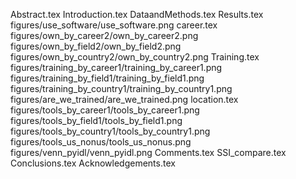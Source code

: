 Abstract.tex
Introduction.tex
DataandMethods.tex
Results.tex
figures/use_software/use_software.png
career.tex
figures/own_by_career2/own_by_career2.png
figures/own_by_field2/own_by_field2.png
figures/own_by_country2/own_by_country2.png
Training.tex
figures/training_by_career1/training_by_career1.png
figures/training_by_field1/training_by_field1.png
figures/training_by_country1/training_by_country1.png
figures/are_we_trained/are_we_trained.png
location.tex
figures/tools_by_career1/tools_by_career1.png
figures/tools_by_field1/tools_by_field1.png
figures/tools_by_country1/tools_by_country1.png
figures/tools_us_nonus/tools_us_nonus.png
figures/venn_pyidl/venn_pyidl.png
Comments.tex
SSI_compare.tex
Conclusions.tex
Acknowledgements.tex
